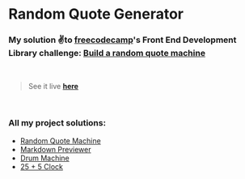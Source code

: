 # Random Quote Generator

### My solution ✌️to [freecodecamp](https://freecodecamp.org)'s Front End Development Library challenge: [Build a random quote machine](https://www.freecodecamp.org/learn/front-end-development-libraries/front-end-development-libraries-projects/build-a-random-quote-machine)
&nbsp;  
> See it live [**here**](https://88yomi.github.io/random-quotes)

&nbsp;  
### **All my project solutions:**
- [Random Quote Machine](https://github.com/88yomi/random-quotes)
- [Markdown Previewer](https://github.com/88yomi/markdown-previewer)
- [Drum Machine](https://github.com/88yomi/drum-machine)
- [25 + 5 Clock](https://github.com/88yomi/25-clock)